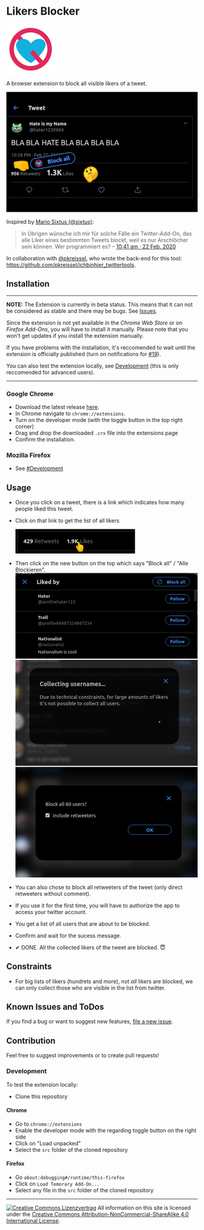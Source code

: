 # Likers Blocker

![Logo](src/icon128.png)

A browser extension to block all visible likers of a tweet.

![Preview](screenshots/preview2-medium.png)

Inspired by [Mario Sixtus (@sixtus)](https://twitter.com/sixtus):

> In Übrigen wünsche ich mir für solche Fälle ein Twitter-Add-On, das alle Liker eines bestimmten Tweets blockt, weil es nur Arschlöcher sein können. Wer programmiert es?
> – [10:41 am · 22 Feb. 2020](https://twitter.com/sixtus/status/1231152136857231360)

In collaboration with [@pkreissel](https://twitter.com/pkreissel), who wrote the back-end for this tool: https://github.com/pkreissel/ichbinhier_twittertools.

## Installation

---

**NOTE:**
The Extension is currently in beta status. This means that it can not be considered as stable and there may be bugs. See [Issues](https://github.com/dmstern/likers-blocker/issues).

Since the extension is not yet available in the *Chrome Web Store* or on *Firefox Add-Ons*, you will have to install it manually. Please note that you won't get updates if you install the extension manually.

If you have problems with the installation, it's reccomended to wait until the extension is officially published (turn on notifications for [#19](https://github.com/dmstern/likers-blocker/issues/19)).

You can also test the extension locally, see [Development](#development) (this is only reccomended for advanced users).

---

### Google Chrome

* Download the latest release [here](https://github.com/dmstern/likers-blocker/releases/latest/download/likers-blocker.crx).
* In Chrome navigate to `chrome://extensions`.
* Turn on the developer mode (with the toggle button in the top right corner)
* Drag and drop the downloaded `.crx` file into the extensions page
* Confirm the installation.

### Mozilla Firefox

 * See [#Development](#development)

## Usage

* Once you click on a tweet, there is a link which indicates how many people liked this tweet.
* Click on that link to get the list of all likers

  ![Screenshot](screenshots/likes.png)
* Then click on the new button on the top which says "Block all" / "Alle Blockieren".
  ![Screenshot](screenshots/block-all-button.png)
  ![Screenshot](screenshots/collecting-usernames.png)
  ![Screenshot](screenshots/confirm.png)
* You can also chose to block all retweeters of the tweet (only direct retweeters without comment).
* If you use it for the first time, you will have to authorize the app to access your twitter account.
* You get a list of all users that are about to be blocked.
* Confirm and wait for the sucess message.
* ✔ DONE. All the collected likers of the tweet are blocked. 😇

## Constraints

* For big lists of likers (hundrets and more), not *all* likers are blocked, we can only collect those who are visible in the list from twitter.

## Known Issues and ToDos

If you find a bug or want to suggest new features, [file a new issue](https://github.com/dmstern/likers-blocker/issues/new).

## Contribution

Feel free to suggest improvements or to create pull requests!

### Development

To test the extension locally:

* Clone this repository

#### Chrome

* Go to `chrome://extensions`
* Enable the developer mode with the regarding toggle button on the right side
* Click on "Load unpacked"
* Select the `src` folder of the cloned repository

#### Firefox

* Go `about:debugging#/runtime/this-firefox`
* Click on `Load Temorary Add-On...`
* Select any file in the `src` folder of the cloned repository

---

[![Creative Commons Lizenzvertrag](https://i.creativecommons.org/l/by-nc-sa/4.0/80x15.png)](http://creativecommons.org/licenses/by-nc-sa/4.0/)
All information on this site is licensed under the [Creative Commons Attribution-NonCommercial-ShareAlike 4.0 International License](http://creativecommons.org/licenses/by-nc-sa/4.0/).
